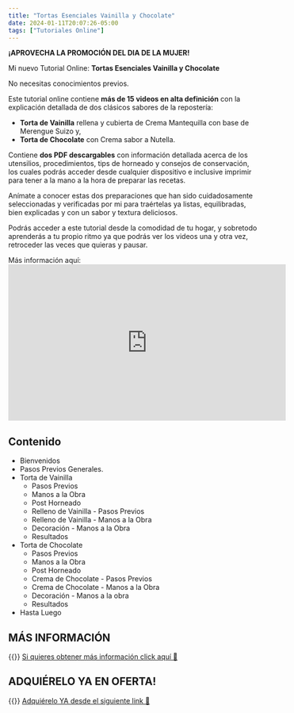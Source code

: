 ```yaml
---
title: "Tortas Esenciales Vainilla y Chocolate"
date: 2024-01-11T20:07:26-05:00
tags: ["Tutoriales Online"]
---
```

**¡APROVECHA LA PROMOCIÓN DEL DIA DE LA MUJER!**

Mi nuevo Tutorial Online: **Tortas Esenciales Vainilla y Chocolate**

No necesitas conocimientos previos.

Este tutorial online contiene **más de 15 videos en alta definición** con la explicación detallada de dos clásicos sabores de la repostería:
 + **Torta de Vainilla** rellena y cubierta de Crema Mantequilla con base de Merengue Suizo y,
 + **Torta de Chocolate** con Crema sabor a Nutella.

Contiene **dos PDF descargables** con información detallada acerca de los utensilios, procedimientos, tips de horneado y consejos de conservación, los cuales podrás acceder desde cualquier dispositivo e inclusive imprimir para tener a la mano a la hora de preparar las recetas.

Anímate a conocer estas dos preparaciones que han sido cuidadosamente seleccionadas y verificadas por mi para traértelas ya listas, equilibradas, bien explicadas y con un sabor y textura deliciosos. 

Podrás acceder a este tutorial desde la comodidad de tu hogar, y sobretodo aprenderás a tu propio ritmo ya que podrás ver los videos una y otra vez, retroceder las veces que quieras y pausar. 

Más información aquí: <iframe width="560" height="315" src="https://www.youtube.com/embed/BaBFeswxBeY?si=PdShfyr3yr0Efc-M" title="YouTube video player" frameborder="0" allow="accelerometer; autoplay; clipboard-write; encrypted-media; gyroscope; picture-in-picture; web-share" allowfullscreen></iframe>

## Contenido

 + Bienvenidos
 + Pasos Previos Generales.
 + Torta de Vainilla
   + Pasos Previos
   + Manos a la Obra
   + Post Horneado
   + Relleno de Vainilla - Pasos Previos 
   + Relleno de Vainilla - Manos a la Obra
   + Decoración - Manos a la Obra
   + Resultados
+ Torta de Chocolate
  + Pasos Previos
  + Manos a la Obra
  + Post Horneado
  + Crema de Chocolate - Pasos Previos
  + Crema de Chocolate - Manos a la Obra
  + Decoración - Manos a la obra
  + Resultados
+ Hasta Luego

## MÁS INFORMACIÓN

{{<icon class="fa fa-hand-o-right">}}&nbsp;[Si quieres obtener más información click aquí 🍰](https://andreinar.hotmart.host/pagina-de-ventas-0db41a32-88f9-480c-a7ea-a3c1cdbac810)

## ADQUIÉRELO YA EN OFERTA!

{{<icon class="fa fa-hand-o-right">}}&nbsp;[Adquiérelo YA desde el siguiente link 🍰](https://pay.hotmart.com/F83396049C?off=2ro11c85)


